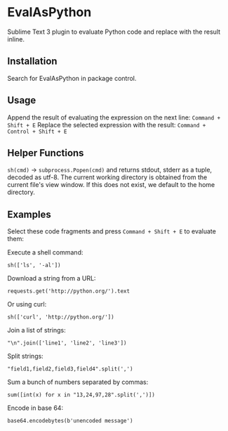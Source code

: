 # EvalAsPython
Sublime Text 3 plugin to evaluate Python code and replace with the result inline.

## Installation
Search for EvalAsPython in package control.

## Usage
Append the result of evaluating the expression on the next line: ```Command + Shift + E```
Replace the selected expression with the result: ```Command + Control + Shift + E```

## Helper Functions

`sh(cmd)` -> `subprocess.Popen(cmd)` and returns stdout, stderr as a tuple, decoded as utf-8. The current working directory is obtained from the current file's view window. If this does not exist, we default to the home directory.

## Examples
Select these code fragments and press ```Command + Shift + E``` to evaluate them:

Execute a shell command: 

    sh(['ls', '-al'])

Download a string from a URL:

    requests.get('http://python.org/').text

Or using curl:

    sh(['curl', 'http://python.org/'])

Join a list of strings:

    "\n".join(['line1', 'line2', 'line3'])

Split strings:

    "field1,field2,field3,field4".split(',')

Sum a bunch of numbers separated by commas:

    sum([int(x) for x in "13,24,97,28".split(',')])

Encode in base 64: 

    base64.encodebytes(b'unencoded message')

